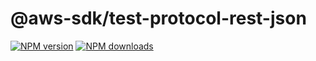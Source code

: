 # @aws-sdk/test-protocol-rest-json

[![NPM version](https://img.shields.io/npm/v/@aws-sdk/test-protocol-rest-json.svg)](https://www.npmjs.com/package/@aws-sdk/test-protocol-rest-json)
[![NPM downloads](https://img.shields.io/npm/dm/@aws-sdk/test-protocol-rest-json.svg)](https://www.npmjs.com/package/@aws-sdk/test-protocol-rest-json)
